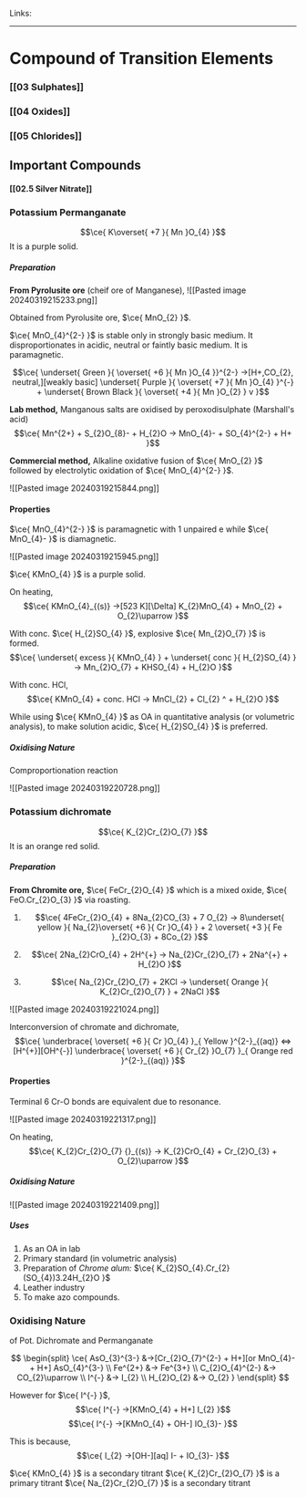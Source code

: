 Links: 
___
# Compound of Transition Elements
### [[03 Sulphates]]

### [[04 Oxides]]

### [[05 Chlorides]]

## Important Compounds
#### [[02.5 Silver Nitrate]]

### Potassium Permanganate 
$$\ce{ K\overset{ +7 }{ Mn }O_{4} }$$
It is a purple solid. 

##### Preparation 
**From Pyrolusite ore** (cheif ore of Manganese),
![[Pasted image 20240319215233.png]]

Obtained from Pyrolusite ore, $\ce{ MnO_{2} }$.

$\ce{ MnO_{4}^{2-} }$ is stable only in strongly basic medium. 
It disproportionates in acidic, neutral or faintly basic medium. It is paramagnetic. 

$$\ce{ \underset{ Green }{ \overset{ +6 }{ Mn }O_{4 }}^{2-} ->[H+,CO_{2}, neutral,][weakly basic] \underset{ Purple }{ \overset{ +7 }{ Mn }O_{4} }^{-} + \underset{ Brown Black }{ \overset{ +4 }{ Mn }O_{2} } v }$$

**Lab method,**
Manganous  salts are oxidised by peroxodisulphate (Marshall's acid)
$$\ce{ Mn^{2+} + S_{2}O_{8}- + H_{2}O -> MnO_{4}- + SO_{4}^{2-} + H+ }$$

**Commercial method,**
Alkaline oxidative fusion of $\ce{ MnO_{2} }$ followed by electrolytic oxidation of $\ce{ MnO_{4}^{2-} }$. 

![[Pasted image 20240319215844.png]]

#### Properties 
$\ce{ MnO_{4}^{2-} }$ is paramagnetic with 1 unpaired e while $\ce{ MnO_{4}- }$ is diamagnetic.

![[Pasted image 20240319215945.png]]

$\ce{ KMnO_{4} }$ is a purple solid. 

On heating,
$$\ce{ KMnO_{4}_{(s)} ->[523 K][\Delta] K_{2}MnO_{4} + MnO_{2} + O_{2}\uparrow }$$

With conc. $\ce{ H_{2}SO_{4} }$, explosive $\ce{ Mn_{2}O_{7} }$ is formed.
$$\ce{ \underset{ excess }{ KMnO_{4} } + \underset{ conc }{ H_{2}SO_{4} } -> Mn_{2}O_{7} + KHSO_{4} + H_{2}O }$$

With conc. HCl, 
$$\ce{ KMnO_{4} + conc. HCl -> MnCl_{2} + Cl_{2} ^ + H_{2}O }$$

While using $\ce{ KMnO_{4} }$ as OA in quantitative analysis (or volumetric analysis), to make solution acidic, $\ce{ H_{2}SO_{4} }$ is preferred. 

##### Oxidising Nature 
Comproportionation reaction

![[Pasted image 20240319220728.png]]

### Potassium dichromate 
$$\ce{ K_{2}Cr_{2}O_{7} }$$
It is an orange red solid. 

##### Preparation 
**From Chromite ore,** $\ce{ FeCr_{2}O_{4} }$ which is a mixed oxide, $\ce{ FeO.Cr_{2}O_{3} }$ via roasting. 

1. $$\ce{ 4FeCr_{2}O_{4} + 8Na_{2}CO_{3} + 7 O_{2} -> 8\underset{ yellow }{ Na_{2}\overset{ +6 }{ Cr }O_{4} } + 2 \overset{ +3 }{ Fe }_{2}O_{3} + 8Co_{2} }$$

2. $$\ce{ 2Na_{2}CrO_{4} + 2H^{+} -> Na_{2}Cr_{2}O_{7} + 2Na^{+} + H_{2}O }$$ 

3. $$\ce{ Na_{2}Cr_{2}O_{7} + 2KCl -> \underset{ Orange }{ K_{2}Cr_{2}O_{7} } + 2NaCl }$$

![[Pasted image 20240319221024.png]]

Interconversion of chromate and dichromate,
$$\ce{ \underbrace{ \overset{ +6 }{ Cr }O_{4} }_{ Yellow }^{2-}_{(aq)} <=>[H^{+}][OH^{-}] \underbrace{ \overset{ +6 }{ Cr_{2} }O_{7} }_{ Orange red }^{2-}_{(aq)} }$$

#### Properties 
Terminal 6 Cr-O bonds are equivalent due to resonance. 

![[Pasted image 20240319221317.png]]

On heating,
$$\ce{ K_{2}Cr_{2}O_{7} {}_{(s)} -> K_{2}CrO_{4} + Cr_{2}O_{3} + O_{2}\uparrow }$$

##### Oxidising Nature 
![[Pasted image 20240319221409.png]]

##### Uses 
1. As an OA in lab
2. Primary standard (in volumetric analysis)
3. Preparation of *Chrome alum:* $\ce{ K_{2}SO_{4}.Cr_{2}(SO_{4})3.24H_{2}O }$
4. Leather industry 
5. To make azo compounds. 

### Oxidising Nature
of Pot. Dichromate and Permanganate

$$
\begin{split}
\ce{ 
AsO_{3}^{3-} &->[Cr_{2}O_{7}^{2-} + H+][or MnO_{4}- + H+] AsO_{4}^{3-} 
\\
Fe^{2+} &-> Fe^{3+} 
\\
C_{2}O_{4}^{2-} &-> CO_{2}\uparrow 
\\
I^{-} &-> I_{2}
\\
H_{2}O_{2} &-> O_{2}
 }
\end{split}
$$

However for $\ce{ I^{-} }$,
$$\ce{ I^{-} ->[KMnO_{4} + H+] I_{2} }$$
$$\ce{ I^{-} ->[KMnO_{4} + OH-] IO_{3}- }$$

This is because,
$$\ce{ I_{2} ->[OH-][aq] I- + IO_{3}- }$$

$\ce{ KMnO_{4} }$ is a secondary titrant
$\ce{ K_{2}Cr_{2}O_{7} }$ is a primary titrant
$\ce{ Na_{2}Cr_{2}O_{7} }$ is a secondary titrant